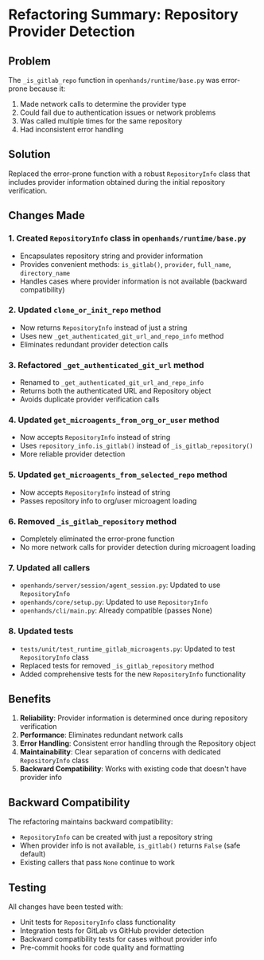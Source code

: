# Refactoring Summary: Repository Provider Detection

## Problem
The `_is_gitlab_repo` function in `openhands/runtime/base.py` was error-prone because it:
1. Made network calls to determine the provider type
2. Could fail due to authentication issues or network problems
3. Was called multiple times for the same repository
4. Had inconsistent error handling

## Solution
Replaced the error-prone function with a robust `RepositoryInfo` class that includes provider information obtained during the initial repository verification.

## Changes Made

### 1. Created `RepositoryInfo` class in `openhands/runtime/base.py`
- Encapsulates repository string and provider information
- Provides convenient methods: `is_gitlab()`, `provider`, `full_name`, `directory_name`
- Handles cases where provider information is not available (backward compatibility)

### 2. Updated `clone_or_init_repo` method
- Now returns `RepositoryInfo` instead of just a string
- Uses new `_get_authenticated_git_url_and_repo_info` method
- Eliminates redundant provider detection calls

### 3. Refactored `_get_authenticated_git_url` method
- Renamed to `_get_authenticated_git_url_and_repo_info`
- Returns both the authenticated URL and Repository object
- Avoids duplicate provider verification calls

### 4. Updated `get_microagents_from_org_or_user` method
- Now accepts `RepositoryInfo` instead of string
- Uses `repository_info.is_gitlab()` instead of `_is_gitlab_repository()`
- More reliable provider detection

### 5. Updated `get_microagents_from_selected_repo` method
- Now accepts `RepositoryInfo` instead of string
- Passes repository info to org/user microagent loading

### 6. Removed `_is_gitlab_repository` method
- Completely eliminated the error-prone function
- No more network calls for provider detection during microagent loading

### 7. Updated all callers
- `openhands/server/session/agent_session.py`: Updated to use `RepositoryInfo`
- `openhands/core/setup.py`: Updated to use `RepositoryInfo`
- `openhands/cli/main.py`: Already compatible (passes None)

### 8. Updated tests
- `tests/unit/test_runtime_gitlab_microagents.py`: Updated to test `RepositoryInfo` class
- Replaced tests for removed `_is_gitlab_repository` method
- Added comprehensive tests for the new `RepositoryInfo` functionality

## Benefits

1. **Reliability**: Provider information is determined once during repository verification
2. **Performance**: Eliminates redundant network calls
3. **Error Handling**: Consistent error handling through the Repository object
4. **Maintainability**: Clear separation of concerns with dedicated `RepositoryInfo` class
5. **Backward Compatibility**: Works with existing code that doesn't have provider info

## Backward Compatibility

The refactoring maintains backward compatibility:
- `RepositoryInfo` can be created with just a repository string
- When provider info is not available, `is_gitlab()` returns `False` (safe default)
- Existing callers that pass `None` continue to work

## Testing

All changes have been tested with:
- Unit tests for `RepositoryInfo` class functionality
- Integration tests for GitLab vs GitHub provider detection
- Backward compatibility tests for cases without provider info
- Pre-commit hooks for code quality and formatting

